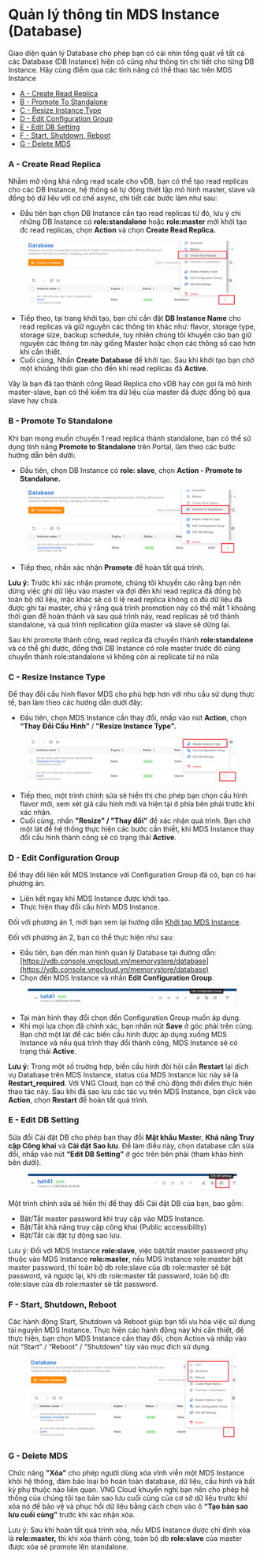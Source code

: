 # Quản lý thông tin MDS Instance (Database)

Giao diện quản lý Database cho phép bạn có cái nhìn tổng quát về tất cả các Database (DB Instance) hiện có cũng như thông tin chi tiết cho từng DB Instance. Hãy cùng điểm qua các tính năng có thể thao tác trên MDS Instance

* [A - Create Read Replica](quan-ly-thong-tin-mds-instance.md#quanlythongtinmdsinstance-a-giaodienquanlydatabase)
* [B - Promote To Standalone](quan-ly-thong-tin-mds-instance.md#quanlythongtinmdsinstance-a-giaodienquanlydatabase-1)
* [C - Resize Instance Type](quan-ly-thong-tin-mds-instance.md#quanlythongtinmdsinstance-a-giaodienquanlydatabase-2)
* [D - Edit Configuration Group](quan-ly-thong-tin-mds-instance.md#quanlythongtinmdsinstance-a-giaodienquanlydatabase-3)
* [E - Edit DB Setting](quan-ly-thong-tin-mds-instance.md#quanlythongtinmdsinstance-a-giaodienquanlydatabase-4)
* [F - Start, Shutdown, Reboot](quan-ly-thong-tin-mds-instance.md#quanlythongtinmdsinstance-a-giaodienquanlydatabase-5)
* [G - Delete MDS](quan-ly-thong-tin-mds-instance.md#quanlythongtinmdsinstance-a-giaodienquanlydatabase-6)

### A - Create Read Replica <a href="#quanlythongtinmdsinstance-a-giaodienquanlydatabase" id="quanlythongtinmdsinstance-a-giaodienquanlydatabase"></a>

Nhằm mở rộng khả năng read scale cho vDB, bạn có thể tạo read replicas cho các DB Instance, hệ thống sẽ tự động thiết lập mô hình master, slave và đồng bộ dữ liệu với cơ chế async, chi tiết các bước làm như sau:

* Đầu tiên bạn chọn DB Instance cần tạo read replicas từ đó, lưu ý chỉ những DB Instance có **role:standalone** hoặc **role:master** mới khởi tạo đc read replicas, chọn **Action** và chọn **Create Read Replica.**

<figure><img src="../../.gitbook/assets/image (526).png" alt=""><figcaption></figcaption></figure>

* Tiếp theo, tại trang khởi tạo, bạn chỉ cần đặt **DB Instance Name** cho read replicas và giữ nguyên các thông tin khác như: flavor, storage type, storage size, backup schedule, tuy nhiên chúng tôi khuyến cáo bạn giữ nguyên các thông tin này giống Master hoặc chọn các thông số cao hơn khi cần thiết.&#x20;
* Cuối cùng, Nhấn **Create Database** để khởi tạo. Sau khi khởi tạo bạn chờ một khoảng thời gian cho đến khi read replicas đã **Active.**

Vây là bạn đã tạo thành công Read Replica cho vDB hay còn gọi là mô hình master-slave, bạn có thể kiểm tra dữ liệu của master đã được đồng bộ qua slave hay chưa.

### B - Promote To Standalone <a href="#quanlythongtinmdsinstance-a-giaodienquanlydatabase" id="quanlythongtinmdsinstance-a-giaodienquanlydatabase"></a>

Khi bạn mong muốn chuyển 1 read replica thành standalone, bạn có thể sử dụng tính năng **Promote to Standalone** trên Portal, làm theo các bước hướng dẫn bên dưới:

* Đầu tiên, chọn DB Instance có **role: slave**, chọn **Action - Promote to Standalone.**

<figure><img src="../../.gitbook/assets/image (527).png" alt=""><figcaption></figcaption></figure>

* Tiếp theo, nhấn xác nhận **Promote** để hoàn tất quá trình.&#x20;

**Lưu ý:** Trước khi xác nhận promote, chúng tôi khuyến cáo rằng bạn nên dừng việc ghi dữ liệu vào master và đợi đến khi read replica đã đồng bộ toàn bộ dữ liệu, mặc khác sẽ có tỉ lệ read replica không có đủ dữ liệu đã được ghi tại master, chú ý rằng quá trình promotion này có thể mất 1 khoảng thời gian để hoàn thành và sau quá trình này, read replicas sẽ trở thành standalone, và quá trình replication giữa master và slave sẽ dừng lại.

Sau khi promote thành công, read replica đã chuyển thành **role:standalone** và có thể ghi được, đồng thời DB Instance có role master trước đó cũng chuyển thành role:standalone vì không còn ai replicate từ nó nữa

### C - Resize Instance Type <a href="#quanlythongtinmdsinstance-a-giaodienquanlydatabase" id="quanlythongtinmdsinstance-a-giaodienquanlydatabase"></a>

Để thay đổi cấu hình flavor MDS cho phù hợp hơn với nhu cầu sử dụng thực tế, bạn làm theo các hướng dẫn dưới đây:

* Đầu tiên, chọn MDS Instance cần thay đổi, nhấp vào nút **Action**, chọn **“Thay Đổi Cấu Hình”** / **"Resize Instance Type".**

<figure><img src="../../.gitbook/assets/image (558).png" alt=""><figcaption></figcaption></figure>

* Tiếp theo, một trình chỉnh sửa sẽ hiển thị cho phép bạn chọn cấu hình flavor mới, xem xét giá cấu hình mới và hiện tại ở phía bên phải trước khi xác nhận.
* Cuối cùng, nhấn **"Resize" / "Thay đổi"** để xác nhận quá trình. Bạn chờ một lát để hệ thống thực hiện các bước cần thiết, khi MDS Instance thay đổi cấu hình thành công sẽ có trạng thái **Active**.

### D - Edit Configuration Group <a href="#quanlythongtinmdsinstance-a-giaodienquanlydatabase" id="quanlythongtinmdsinstance-a-giaodienquanlydatabase"></a>

Để thay đổi liên kết MDS Instance với Configuration Group đã có, bạn có hai phương án:

* Liên kết ngay khi MDS Instance được khởi tạo.
* Thực hiện thay đổi cấu hình MDS Instance.

Đối với phương án 1, mời bạn xem lại hướng dẫn [Khởi tạo MDS Instance](https://docs.vngcloud.vn/pages/viewpage.action?pageId=13010707).

Đối với phương án 2, bạn có thể thực hiện như sau:

* Đầu tiên, bạn đến màn hình quản lý Database tại đường dẫn:  [https://vdb.console.vngcloud.vn/memorystore/database](https://vdb.console.vngcloud.vn/memorystore/database)
* Chọn đến MDS Instance và nhấn **Edit Configuration Group**.

<figure><img src="../../.gitbook/assets/image (3) (1) (1) (1) (1) (1) (1) (1) (1) (1) (1) (1) (1) (1) (1) (1) (1) (1).png" alt=""><figcaption></figcaption></figure>

* Tại màn hình thay đổi chọn đến Configuration Group muốn áp dụng.
* Khi mọi lựa chọn đã chính xác, bạn nhấn nút **Save** ở góc phải trên cùng. Bạn chờ một lát để các biến cấu hình được áp dụng xuống MDS Instance và nếu quá trình thay đổi thành công, MDS Instance sẽ có trạng thái **Active**.

**Lưu ý:** Trong một số truờng hợp, biến cấu hình đòi hỏi cần **Restart** lại dịch vụ Database trên MDS Instance, status của MDS Instance lúc này sẽ là **Restart\_required**. Với VNG Cloud, bạn có thể chủ động thời điểm thực hiện thao tác này. Sau khi đã sao lưu các tác vụ trên MDS Instance, bạn click vào **Action**, chọn **Restart** để hoàn tất quá trình.

### E - Edit DB Setting <a href="#quanlythongtinmdsinstance-a-giaodienquanlydatabase" id="quanlythongtinmdsinstance-a-giaodienquanlydatabase"></a>

Sửa đổi Cài đặt DB cho phép bạn thay đổi **Mật khẩu Maste**r, **Khả năng Truy cập Công khai** và **Cài đặt Sao lưu**. Để làm điều này, chọn database cần sửa đổi, nhấp vào nút **“Edit DB Setting”** ở góc trên bên phải (tham khảo hình bên dưới).

<figure><img src="../../.gitbook/assets/image (560).png" alt=""><figcaption></figcaption></figure>

Một trình chỉnh sửa sẽ hiển thị để thay đổi Cài đặt DB của bạn, bao gồm:

* Bật/Tắt master password khi truy cập vào MDS Instance.
* Bật/Tắt khả năng truy cập công khai (Public accessibility)
* Bật/Tắt cài đặt tự động sao lưu.

Lưu ý: Đối với MDS Instance **role:slave**, việc bật/tắt master password phụ thuộc vào MDS Instance **role:master**, nếu MDS Instance role:master bật master password, thì toàn bộ db role:slave của db role:master sẽ bật password, và ngược lại, khi db role:master tắt password, toàn bộ db role:slave của db role:master sẽ tắt password.

### F - Start, Shutdown, Reboot <a href="#quanlythongtinmdsinstance-a-giaodienquanlydatabase" id="quanlythongtinmdsinstance-a-giaodienquanlydatabase"></a>

Các hành động Start, Shutdown và Reboot giúp bạn tối ưu hóa việc sử dụng tài nguyên MDS Instance. Thực hiện các hành động này khi cần thiết, để thực hiện, bạn chọn MDS Instance cần thay đổi, chọn Action và nhấp vào nút “Start” / “Reboot” / “Shutdown” tùy vào mục đích sử dụng.

<figure><img src="../../.gitbook/assets/image (559).png" alt=""><figcaption></figcaption></figure>

### G - Delete MDS <a href="#quanlythongtinmdsinstance-a-giaodienquanlydatabase" id="quanlythongtinmdsinstance-a-giaodienquanlydatabase"></a>

Chức năng **"Xóa"** cho phép người dùng xóa vĩnh viễn một MDS Instance khỏi hệ thống, đảm bảo loại bỏ hoàn toàn database, dữ liệu, cấu hình và bất kỳ phụ thuộc nào liên quan. VNG Cloud khuyến nghị bạn nên cho phép hệ thống của chúng tôi tạo bản sao lưu cuối cùng của cơ sở dữ liệu trước khi xóa nó để bảo vệ và phục hồi dữ liệu bằng cách chọn vào ô **“Tạo bản sao lưu cuối cùng”** trước khi xác nhận xóa.

Lưu ý: Sau khi hoàn tất quá trình xóa, nếu MDS Instance được chỉ định xóa là **role:master,** thì khi xóa thành công, toàn bộ db **role:slave** của master được xóa sẽ promote lên standalone.

<figure><img src="https://docs.vngcloud.vn/download/attachments/13010741/image2020-2-21_10-36-7.png?version=1&#x26;modificationDate=1582256168000&#x26;api=v2" alt=""><figcaption></figcaption></figure>
